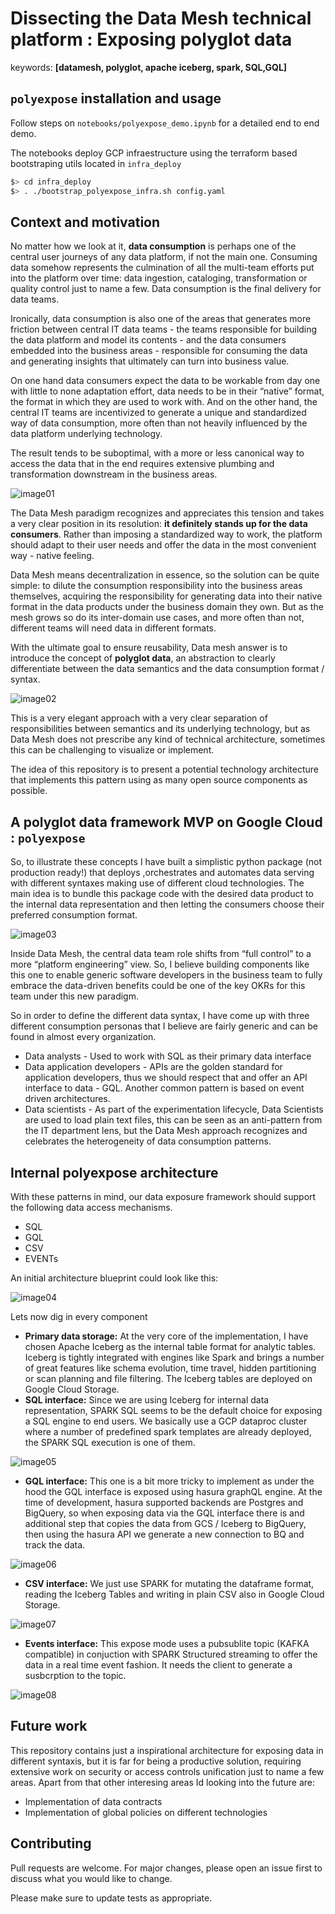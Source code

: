 # Dissecting the Data Mesh technical platform : Exposing polyglot data

keywords: **[datamesh, polyglot, apache iceberg, spark, SQL,GQL]**

## `polyexpose` installation and usage
Follow steps on `notebooks/polyexpose_demo.ipynb` for a detailed end to end demo.

The notebooks deploy GCP infraestructure using the terraform based bootstraping  utils located in `infra_deploy`

```bash
$> cd infra_deploy
$> . ./bootstrap_polyexpose_infra.sh config.yaml
```

## Context and motivation

No matter how we look at it, **data consumption** is perhaps one of the central user journeys of any data platform, if not the main one. Consuming data somehow represents the culmination of all the multi-team efforts put into the platform over time: data ingestion, cataloging,  transformation or quality control just to name a few. Data consumption is the final delivery for data teams.

Ironically, data consumption is also one of the areas that generates more friction between central IT data teams - the teams responsible for building the data platform and model its contents - and the data consumers embedded into the business areas - responsible for consuming the data and generating insights that ultimately can turn into business value.

On one hand data consumers expect the data to be workable from day one with little to none adaptation effort, data needs to be in their “native” format, the format in which they are used to work with. And on the other hand, the central IT teams are incentivized to generate a unique and standardized way of data consumption, more often than not heavily influenced by the data platform underlying technology.

The result tends to be suboptimal, with a more or less canonical way to access the data that in the end requires extensive plumbing and transformation downstream in the business areas.

![image01](images/01.png)

The Data Mesh paradigm recognizes and appreciates this tension and takes a very clear position in its resolution: **it definitely stands up for the data consumers**. Rather than imposing a standardized way to work, the platform should adapt to their user needs and offer the data in the most convenient way - native feeling.

Data Mesh means decentralization in essence, so the solution can be quite simple:  to dilute the consumption responsibility into the business areas themselves, acquiring the responsibility for generating data into their native format in the data products under the business domain they own. But as the mesh grows so do its inter-domain use cases, and more often than not, different teams will need data in different formats.

With the ultimate goal to ensure reusability, Data mesh answer is to introduce the concept of **polyglot data**, an abstraction to clearly differentiate between the data semantics and the data consumption format / syntax.

![image02](images/02.png)

This is a very elegant approach with a very clear separation of responsibilities between semantics and its underlying technology, but as Data Mesh does not prescribe any kind of technical architecture, sometimes this can be challenging to visualize or implement.

The idea of this repository is to present a potential technology architecture that implements this pattern using as many open source components as possible.

## A polyglot data framework MVP on Google Cloud : `polyexpose`

So, to illustrate these concepts I have built a simplistic python package (not production ready!)  that deploys ,orchestrates and automates data serving  with different syntaxes making use of different cloud technologies. The main idea is to bundle this package code with the desired data product to the internal data representation and then letting the consumers choose their preferred consumption format.

![image03](images/03.png)

Inside Data Mesh, the central data team role shifts from “full control” to a more “platform engineering” view. So, I believe building components like this one to enable generic software developers in the business team to fully embrace the data-driven benefits could be one of the key OKRs for this team under this new paradigm.

So in order to define the different data syntax, I have come up with three different consumption personas that I believe are fairly generic and can be found in almost every organization.

* Data analysts - Used to work with SQL as their primary data interface
* Data application developers - APIs are the golden standard for application developers, thus we should respect that and offer an API interface to data - GQL. Another common pattern is based on event driven architectures.
* Data scientists - As part of the experimentation lifecycle, Data Scientists are used to load plain text files, this can be seen as an anti-pattern from the IT department lens, but the Data Mesh approach recognizes and celebrates the heterogeneity of data consumption patterns.

## Internal polyexpose architecture

With these patterns in mind, our data exposure framework should support the following data access mechanisms.

* SQL
* GQL
* CSV
* EVENTs

An initial architecture blueprint could look like this:

![image04](images/04.png)

Lets now dig in every component

* **Primary data storage:** At the very core of the implementation, I have chosen Apache Iceberg as the internal table  format for analytic tables. Iceberg is tightly integrated with engines  like Spark and brings a number of great features like schema evolution, time travel, hidden partitioning or scan planning and file filtering. The Iceberg tables are deployed on Google Cloud Storage.
* **SQL interface:** Since we are using Iceberg for internal data representation, SPARK SQL seems to be the default choice for exposing a SQL engine to end users. We basically use a GCP dataproc cluster where a number of predefined spark templates are already deployed, the SPARK SQL execution is one of them.

![image05](images/05.png)

* **GQL interface:** This one is a bit more tricky to implement as under the hood the GQL interface is exposed using hasura graphQL engine. At the time of development, hasura supported backends are Postgres and BigQuery, so when exposing data via the GQL interface there is and additional step that copies the data from GCS / Iceberg to BigQuery, then using the hasura API we generate a new connection to BQ and track the data.

![image06](images/06.png)

* **CSV interface:** We just use SPARK for mutating the dataframe format, reading the Iceberg Tables and writing in plain CSV also in Google Cloud Storage.

![image07](images/07.png)

* **Events interface:** This expose mode uses a pubsublite topic (KAFKA compatible) in conjuction with SPARK Structured streaming to offer the data in a real time event fashion. It needs the client to generate a susbcrption to the topic.

![image08](images/08.png)

## Future work

This repository contains just a inspirational architecture for exposing data in different syntaxis, but it is far for being a productive solution, requiring extensive work on security or access controls unification just to name a few areas. Apart from that other interesing areas Id looking into the future are:

* Implementation of data contracts
* Implementation of global policies on different technologies

## Contributing

Pull requests are welcome. For major changes, please open an issue first to discuss what you would like to change.

Please make sure to update tests as appropriate.
